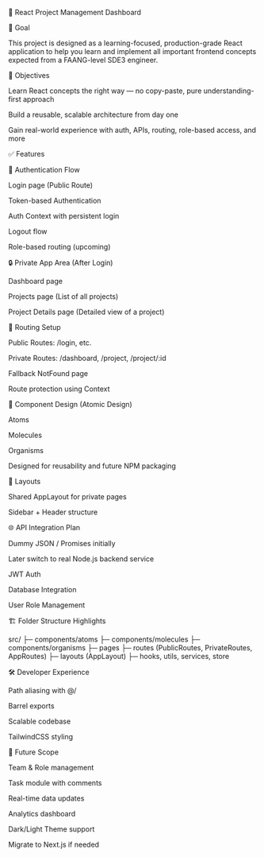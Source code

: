 🚀 React Project Management Dashboard

🧠 Goal

This project is designed as a learning-focused, production-grade React application to help you learn and implement all important frontend concepts expected from a FAANG-level SDE3 engineer.

🎯 Objectives

Learn React concepts the right way — no copy-paste, pure understanding-first approach

Build a reusable, scalable architecture from day one

Gain real-world experience with auth, APIs, routing, role-based access, and more

✅ Features

🔐 Authentication Flow

Login page (Public Route)

Token-based Authentication

Auth Context with persistent login

Logout flow

Role-based routing (upcoming)

🔒 Private App Area (After Login)

Dashboard page

Projects page (List of all projects)

Project Details page (Detailed view of a project)

📂 Routing Setup

Public Routes: /login, etc.

Private Routes: /dashboard, /project, /project/:id

Fallback NotFound page

Route protection using Context

🧱 Component Design (Atomic Design)

Atoms

Molecules

Organisms

Designed for reusability and future NPM packaging

🎨 Layouts

Shared AppLayout for private pages

Sidebar + Header structure

🌐 API Integration Plan

Dummy JSON / Promises initially

Later switch to real Node.js backend service

JWT Auth

Database Integration

User Role Management

🏗 Folder Structure Highlights

src/
├─ components/atoms
├─ components/molecules
├─ components/organisms
├─ pages
├─ routes (PublicRoutes, PrivateRoutes, AppRoutes)
├─ layouts (AppLayout)
├─ hooks, utils, services, store

🛠 Developer Experience

Path aliasing with @/

Barrel exports

Scalable codebase

TailwindCSS styling

🔮 Future Scope

Team & Role management

Task module with comments

Real-time data updates

Analytics dashboard

Dark/Light Theme support

Migrate to Next.js if needed
